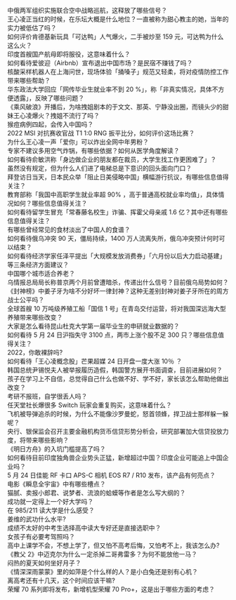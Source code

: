 中俄两军组织实施联合空中战略巡航，这释放了哪些信号？  
王心凌正当红的时候，在乐坛大概是什么地位？一直被称为甜心教主的她，当年的实力被低估了吗？  
如何评价肯德基新玩具「可达鸭」人气爆火，二手被炒至 159 元，可达鸭为什么这么火？  
印度首艘国产航母即将服役，这意味着什么？  
如何看待爱彼迎（Airbnb）宣布退出中国市场？是民宿不赚钱了吗？  
核酸采样机器人在上海问世，现场体验「捅嗓子」规范又轻柔，将对疫情防控工作带来哪些帮助？  
华东政法大学回应「网传毕业生就业率不到 20 %」，称「非真实情况，具体不方便透露」，反映了哪些问题？  
《乘风破浪》开播后，为啥拽姐剧本的于文文、那英、宁静没出圈，而镜头少的甜妹王心凌爆火？拽姐不流行了吗？  
猴痘病例四起，会传入中国吗？  
2022 MSI 对抗赛收官战 T1 1:0 RNG 扳平比分，如何评价这场比赛？  
为什么王心凌一声「爱你」可以炸出全网中年男粉？  
专家不建议多用空气炸锅，有哪些依据？如何从医学角度解读？  
如何看待俞敏洪称「身边做企业的朋友都在裁员，大学生找工作更困难了」？  
虽然没有规定，但为什么人们进了电梯总是下意识的回头面向门口？  
拜登访日当天，日本民众举「阻止日美侵略中国」横幅游行抗议，有哪些信息值得关注？  
教育部称「我国中高职学生就业率超 90% ，高于普通高校就业率均值」，具体情况如何？哪些信息值得关注？  
如何看待留学生冒充「常春藤名校生」诈骗、挥霍父母亲戚 1.6 亿？其中还有哪些信息值得关注？  
有哪些曾经常见的食材淡出了中国人的食谱？  
如何看待俄乌冲突 90 天，僵局持续，1400 万人流离失所，俄乌冲突预计何时可以结束？  
如何看待经济学家任泽平提出「大规模发放消费券」「六月份以后大力启动基建」等三条经济方面建议？  
中国哪个城市适合养老？  
乌情报总局局长称普京两个月前曾遭暗杀，传递出什么信号？目前俄乌局势如何？  
《封神榜》中姜子牙为啥不分好坏一律封神？这种无差别封神对姜子牙所在的周方战士公平吗？  
全球首艘 10 万吨级养殖工船「国信 1 号」在青岛交付运营，将对我国深远海大型养殖带来哪些改变？  
大家是怎么看待昆山杜克大学第一届毕业生的申研就业数据的？  
如何看待 5 月 24 日沪指失守 3100 点，两市上涨个股不足 300 只？哪些信息值得关注？  
2022，你敢裸辞吗?  
如何看待「王心凌概念股」芒果超媒 24 日开盘一度大涨 10％ ？  
韩国总统尹锡悦夫人被举报履历造假，韩国警方展开书面调查，目前进展如何？  
孩子在学习上不自信，总觉得自己什么也做不好、学不好，家长该怎么帮助他做出改变？  
考研不报班，自学很丢人吗？  
任天堂社长爆很多 Switch 玩家会重复购买，这意味着什么？  
飞机被导弹追杀的时候，为什么不能像沙罗曼蛇，怒首领蜂，捍卫战士那样躲一躲呢？  
央行、银保监会召开主要金融机构货币信贷形势分析会，研究部署加大信贷投放力度，将带来哪些影响？  
《明日方舟》的入坑门槛提高了吗？  
如何看待目前印度独角兽企业势头正猛，新增超过中国？印度企业可能追上中国企业吗？  
5 月 24 日佳能 RF 卡口 APS-C 相机 EOS R7 / R10 发布，该产品有何亮点？  
电影《瞬息全宇宙》中有哪些槽点？  
猫腻、卖报小郎君、说梦者、流浪的蛤蟆等作者是怎么写大纲的？  
成功就一定得上一个好大学吗？  
在 985/211 读大学是什么感受？  
姜维的武功什么水平?  
成绩不太好的中考生选择高中读大专好还是直接选职中？  
女孩子有必要考驾照吗？  
高中上课学不会，不想上学了，但又怕不高考后悔，又怕考不上，我该怎么办?  
《教父 2》中迈克尔为什么一定杀掉二哥弗雷多？为何不能放他一马？  
闷热的夏天如何坐好月子？  
《情深深雨蒙蒙》里的如萍是个什么样的人？是小白兔还是别有心机？  
离高考还有十几天，这个时间应该干嘛?  
荣耀 70 系列即将发布，新增机型荣耀 70 Pro+，这是出于哪些方面的考虑？  

